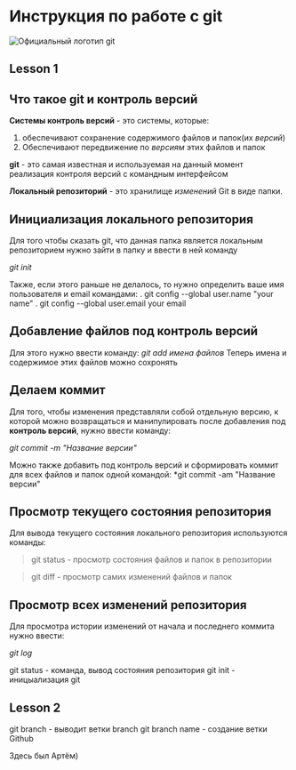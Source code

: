 # Инструкция по работе с git

![Официальный логотип git](logo.png)

## Lesson 1

## Что такое git и контроль версий

**Системы контроль версий** - это системы, которые:

1. обеспечивают сохранение содержимого файлов и папок(их _версий_)
2. Обеспечивают передвижение по _версиям_ этих файлов и папок

**git** - это самая известная и используемая на данный момент реализация контроля версий с командным интерфейсом

**Локальный репозиторий** - это хранилище _изменений_ Git в виде папки.

## Инициализация локального репозитория

Для того чтобы сказать git, что данная папка является локальным репозиторием нужно зайти в папку и ввести в ней команду

_git init_

Также, если этого раньше не делалось, то нужно определить ваше имя пользователя и email командами:
. git config --global user.name "your name"
. git config --global user.email your email

## Добавление файлов под контроль версий

Для этого нужно ввести команду:
_git add имена файлов_
Теперь имена и содержимое этих файлов можно сохронять

## Делаем коммит

Для того, чтобы изменения представляли собой отдельную версию, к которой можно возвращаться и манипулировать после добавления под **контроль версий**, нужно ввести команду:

_git commit -m "Название версии"_

Можно также добавить под контроль версий и сформировать коммит для всех файлов и папок одной командой:
\*git commit -am "Название версии"

## Просмотр текущего состояния репозитория

Для вывода текущего состояния локального репозитория используются команды:

> git status - просмотр состояния файлов и папок в репозитории

> git diff - просмотр самих изменений файлов и папок

## Просмотр всех изменений репозитория

Для просмотра истории изменений от начала и последнего коммита нужно ввести:

_git log_

git status - команда, вывод состояния репозитория
git init - иницыализация git

## Lesson 2

git branch - выводит ветки
branch
git branch name - создание ветки
Github

Здесь был Артём)
